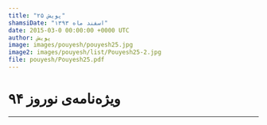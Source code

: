```yaml
---
title: "پویش ۲۵"
shamsiDate: "اسفند ماه ۱۳۹۳"
date: 2015-03-0 00:00:00 +0000 UTC
author: پویش
image: images/pouyesh/pouyesh25.jpg
image2: images/pouyesh/list/Pouyesh25-2.jpg
file: pouyesh/Pouyesh25.pdf
---
```


ویژه‌نامه‌ی نوروز ۹۴
==========

----

